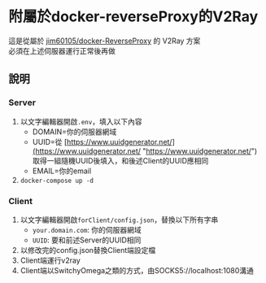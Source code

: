 # 附屬於docker-reverseProxy的V2Ray

這是從屬於 [jim60105/docker-ReverseProxy](https://github.com/jim60105/docker-ReverseProxy) 的 V2Ray 方案\
必須在上述伺服器運行正常後再做

## 說明
### Server
1. 以文字編輯器開啟`.env`，填入以下內容
	* DOMAIN=你的伺服器網域
	* UUID=從 [https://www.uuidgenerator.net/](https://www.uuidgenerator.net/ "https://www.uuidgenerator.net/") 取得一組隨機UUID後填入，和後述Client的UUID應相同
	* EMAIL=你的email
1. `docker-compose up -d`
### Client
1. 以文字編輯器開啟`forClient/config.json`，替換以下所有字串
	* `your.domain.com`: 你的伺服器網域
	* `UUID`: 要和前述Server的UUID相同
1. 以修改完的config.json替換Client端設定檔
1. Client端運行v2ray
1. Client端以SwitchyOmega之類的方式，由SOCKS5://localhost:1080溝通

